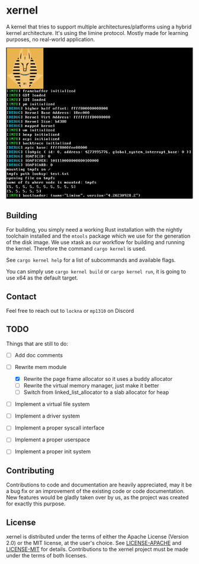 # xernel
A kernel that tries to support multiple architectures/platforms using a hybrid kernel architecture.
It's using the limine protocol.
Mostly made for learning purposes, no real-world application.

![xernel](status_quo.png)

## Building
For building, you simply need a working Rust installation with the nightly toolchain installed and the `mtools` package which we use for the generation of the disk image.
We use xtask as our workflow for building and running the kernel.
Therefore the command `cargo kernel` is used.

See `cargo kernel help` for a list of subcommands and available flags.

You can simply use `cargo kernel build` or `cargo kernel run`, it is going to use x64 as the default target.

## Contact
Feel free to reach out to `lockna` or `mp1310` on Discord

## TODO
Things that are still to do:
- [ ] Add doc comments
- [ ] Rewrite mem module
    - [x] Rewrite the page frame allocator so it uses a buddy allocator
    - [ ] Rewrite the virtual memory manager, just make it better
    - [ ] Switch from linked_list_allocator to a slab allocator for heap
- [ ] Implement a virtual file system
- [ ] Implement a driver system
- [ ] Implement a proper syscall interface
- [ ] Implement a proper userspace
- [ ] Implement a proper init system


## Contributing
Contributions to code and documentation are heavily appreciated, may it be a bug fix or an improvement of the existing code or code documentation.
New features would be gladly taken over by us, as the project was created for exactly this purpose.

## License
xernel is distributed under the terms of either the Apache License (Version 2.0) or the MIT license, at the user's choice.
See [LICENSE-APACHE](./LICENSE-APACHE) and [LICENSE-MIT](./LICENSE-MIT) for details.
Contributions to the xernel project must be made under the terms of both licenses.